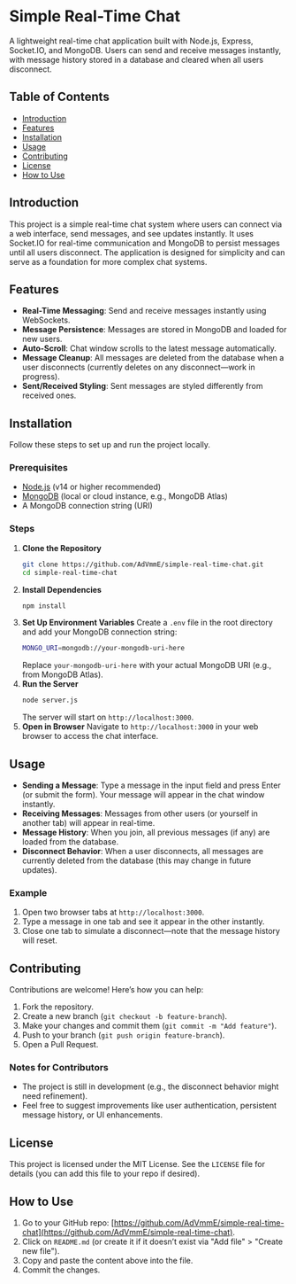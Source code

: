 # Simple Real-Time Chat
A lightweight real-time chat application built with Node.js, Express, Socket.IO, and MongoDB. Users can send and receive messages instantly, with message history stored in a database and cleared when all users disconnect.

## Table of Contents
- [Introduction](#introduction)
- [Features](#features)
- [Installation](#installation)
- [Usage](#usage)
- [Contributing](#contributing)
- [License](#license)
- [How to Use](#how-to-use)

## Introduction
This project is a simple real-time chat system where users can connect via a web interface, send messages, and see updates instantly. It uses Socket.IO for real-time communication and MongoDB to persist messages until all users disconnect. The application is designed for simplicity and can serve as a foundation for more complex chat systems.

## Features
- **Real-Time Messaging**: Send and receive messages instantly using WebSockets.
- **Message Persistence**: Messages are stored in MongoDB and loaded for new users.
- **Auto-Scroll**: Chat window scrolls to the latest message automatically.
- **Message Cleanup**: All messages are deleted from the database when a user disconnects (currently deletes on any disconnect—work in progress).
- **Sent/Received Styling**: Sent messages are styled differently from received ones.

## Installation
Follow these steps to set up and run the project locally.

### Prerequisites
- [Node.js](https://nodejs.org/) (v14 or higher recommended)
- [MongoDB](https://www.mongodb.com/) (local or cloud instance, e.g., MongoDB Atlas)
- A MongoDB connection string (URI)

### Steps
1. **Clone the Repository**
   ```bash
   git clone https://github.com/AdVmmE/simple-real-time-chat.git
   cd simple-real-time-chat
   ```
2. **Install Dependencies**
   ```bash
   npm install
   ```
3. **Set Up Environment Variables**
   Create a `.env` file in the root directory and add your MongoDB connection string:
   ```bash
   MONGO_URI=mongodb://your-mongodb-uri-here
   ```
   Replace `your-mongodb-uri-here` with your actual MongoDB URI (e.g., from MongoDB Atlas).
4. **Run the Server**
   ```bash
   node server.js
   ```
   The server will start on `http://localhost:3000`.
5. **Open in Browser**
   Navigate to `http://localhost:3000` in your web browser to access the chat interface.

## Usage
- **Sending a Message**: Type a message in the input field and press Enter (or submit the form). Your message will appear in the chat window instantly.
- **Receiving Messages**: Messages from other users (or yourself in another tab) will appear in real-time.
- **Message History**: When you join, all previous messages (if any) are loaded from the database.
- **Disconnect Behavior**: When a user disconnects, all messages are currently deleted from the database (this may change in future updates).

### Example
1. Open two browser tabs at `http://localhost:3000`.
2. Type a message in one tab and see it appear in the other instantly.
3. Close one tab to simulate a disconnect—note that the message history will reset.

## Contributing
Contributions are welcome! Here’s how you can help:

1. Fork the repository.
2. Create a new branch (`git checkout -b feature-branch`).
3. Make your changes and commit them (`git commit -m "Add feature"`).
4. Push to your branch (`git push origin feature-branch`).
5. Open a Pull Request.

### Notes for Contributors
- The project is still in development (e.g., the disconnect behavior might need refinement).
- Feel free to suggest improvements like user authentication, persistent message history, or UI enhancements.

## License
This project is licensed under the MIT License. See the `LICENSE` file for details (you can add this file to your repo if desired).

## How to Use
1. Go to your GitHub repo: [https://github.com/AdVmmE/simple-real-time-chat](https://github.com/AdVmmE/simple-real-time-chat).
2. Click on `README.md` (or create it if it doesn’t exist via "Add file" > "Create new file").
3. Copy and paste the content above into the file.
4. Commit the changes.




